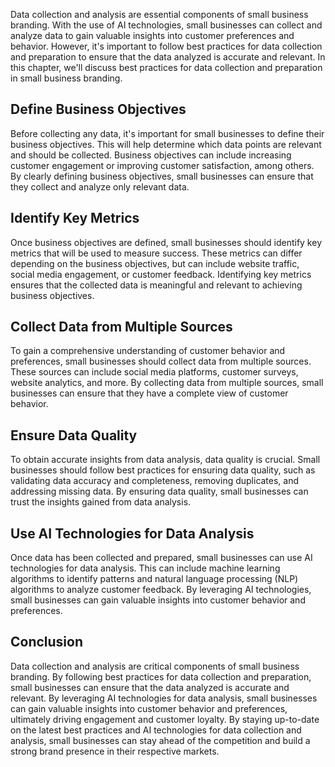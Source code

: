 
Data collection and analysis are essential components of small business branding. With the use of AI technologies, small businesses can collect and analyze data to gain valuable insights into customer preferences and behavior. However, it's important to follow best practices for data collection and preparation to ensure that the data analyzed is accurate and relevant. In this chapter, we'll discuss best practices for data collection and preparation in small business branding.

Define Business Objectives
--------------------------

Before collecting any data, it's important for small businesses to define their business objectives. This will help determine which data points are relevant and should be collected. Business objectives can include increasing customer engagement or improving customer satisfaction, among others. By clearly defining business objectives, small businesses can ensure that they collect and analyze only relevant data.

Identify Key Metrics
--------------------

Once business objectives are defined, small businesses should identify key metrics that will be used to measure success. These metrics can differ depending on the business objectives, but can include website traffic, social media engagement, or customer feedback. Identifying key metrics ensures that the collected data is meaningful and relevant to achieving business objectives.

Collect Data from Multiple Sources
----------------------------------

To gain a comprehensive understanding of customer behavior and preferences, small businesses should collect data from multiple sources. These sources can include social media platforms, customer surveys, website analytics, and more. By collecting data from multiple sources, small businesses can ensure that they have a complete view of customer behavior.

Ensure Data Quality
-------------------

To obtain accurate insights from data analysis, data quality is crucial. Small businesses should follow best practices for ensuring data quality, such as validating data accuracy and completeness, removing duplicates, and addressing missing data. By ensuring data quality, small businesses can trust the insights gained from data analysis.

Use AI Technologies for Data Analysis
-------------------------------------

Once data has been collected and prepared, small businesses can use AI technologies for data analysis. This can include machine learning algorithms to identify patterns and natural language processing (NLP) algorithms to analyze customer feedback. By leveraging AI technologies, small businesses can gain valuable insights into customer behavior and preferences.

Conclusion
----------

Data collection and analysis are critical components of small business branding. By following best practices for data collection and preparation, small businesses can ensure that the data analyzed is accurate and relevant. By leveraging AI technologies for data analysis, small businesses can gain valuable insights into customer behavior and preferences, ultimately driving engagement and customer loyalty. By staying up-to-date on the latest best practices and AI technologies for data collection and analysis, small businesses can stay ahead of the competition and build a strong brand presence in their respective markets.

